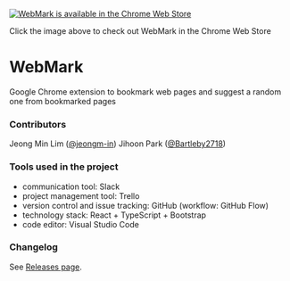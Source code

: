 [![WebMark is available in the Chrome Web Store](https://developer.chrome.com/webstore/images/ChromeWebStore_Badge_v2_496x150.png "Click to check out WebMark in the Chrome Web Store")](https://chrome.google.com/webstore/detail/webmark/lffdekoedjmjgjgnimmgpbcignenpeif)

Click the image above to check out WebMark in the Chrome Web Store

# WebMark
Google Chrome extension to bookmark web pages and suggest a random one from bookmarked pages

### Contributors
Jeong Min Lim ([@jeongm-in](https://github.com/jeongm-in))
Jihoon Park ([@Bartleby2718](https://github.com/Bartleby2718))

### Tools used in the project
- communication tool: Slack
- project management tool: Trello
- version control and issue tracking: GitHub (workflow: GitHub Flow)
- technology stack: React + TypeScript + Bootstrap
- code editor: Visual Studio Code

### Changelog
See [Releases page](https://github.com/jeongm-in/webmark/releases).
